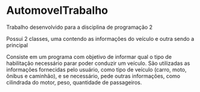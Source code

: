 # AutomovelTrabalho

Trabalho desenvolvido para a disciplina de programação 2

Possui 2 classes, uma contendo as informações do veículo e outra sendo a principal

Consiste em um programa com objetivo de informar qual o tipo de habilitação necessário parar poder conduzir um veículo. São utilizadas as informações fornecidas pelo usuário, como tipo de veículo (carro, moto, ônibus e caminhão), e se necessário, pede outras informações, como cilindrada do motor, peso, quantidade de passageiros.
